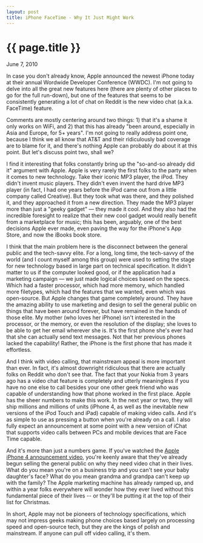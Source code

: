 ```yaml
---
layout: post
title: iPhone FaceTime - Why It Just Might Work
---
```


{{ page.title }}
================


<p class="meta">June 7, 2010</p>

In case you don't already know, Apple announced the newest iPhone today at their annual Wordwide Developer Conference (WWDC). I'm not going to delve into all the great new features here (there are plenty of other places to go for the full run-down), but one of the features that seems to be consistently generating a lot of chat on Reddit is the new video chat (a.k.a. FaceTime) feature.

Comments are mostly centering around two things: 1) that it's a shame it only works on WiFi, and 2) that this has already "been around, especially in Asia and Europe, for 5+ years". I'm not going to really address point one, because I think we all know that AT&T and their ridiculously bad coverage are to blame for it, and there's nothing Apple can probably do about it at this point. But let's discuss point two, shall we?

I find it interesting that folks constantly bring up the "so-and-so already did it" argument with Apple. Apple is very rarely the first folks to the party when it comes to new technology. Take their iconic MP3 player, the iPod. They didn't invent music players. They didn't even invent the hard drive MP3 player (in fact, I had one years before the iPod came out from a little company called Creative). But they took what was there, and they polished it, and they approached it from a new direction. They made the MP3 player more than just a "geeky gadget" — they made it cool. And they also had the incredible foresight to realize that their new cool gadget would really benefit from a marketplace for music; this has been, arguably, one of the best decisions Apple ever made, even paving the way for the iPhone's App Store, and now the iBooks book store.

I think that the main problem here is the disconnect between the general public and the tech-savvy elite. For a long, long time, the tech-savvy of the world (and I count myself among this group) were used to setting the stage for new technology based in large part on technical specification. It didn't matter to us if the computer looked good, or if the application had a marketing campaign — we just made logical choices based on the specs. Which had a faster processor, which had more memory, which handled more filetypes, which had the features that we wanted, even which was open-source. But Apple changes that game completely around. They have the amazing ability to use marketing and design to sell the general public on things that have been around forever, but have remained in the hands of those elite. My mother (who loves her iPhone) isn't interested in the processor, or the memory, or even the resolution of the display; she loves to be able to get her email wherever she is. It's the first phone she's ever had that she can actually send text messages. Not that her previous phones lacked the capability! Rather, the iPhone is the first phone that has made it effortless. 

And I think with video calling, that mainstream appeal is more important than ever. In fact, it's almost downright ridiculous that there are actually folks on Reddit who don't see that. The fact that your Nokia from 3 years ago has a video chat feature is completely and utterly meaningless if you have no one else to call besides your one other geek friend who was capable of understanding how that phone worked in the first place. Apple has the sheer numbers to make this work. In the next year or two, they will ship millions and millions of units (iPhone 4, as well as the inevitable new versions of the iPod Touch and iPad) capable of making video calls. And it's as simple to use as pressing a button when you're already on a call. I also fully expect an announcement at some point with a new version of iChat that supports video calls between PCs and mobile devices that are Face Time capable. 

And it's more than just a numbers game. If you've watched the [Apple iPhone 4 announcement video](http://www.apple.com/iphone/design/), you're keenly aware that they've already begun selling the general public on why they need video chat in their lives. What do you mean you're on a business trip and you can't see your baby daughter's face? What do you mean grandma and grandpa can't keep up with the family? The Apple marketing machine has already ramped up, and within a year folks everywhere will wonder how they ever lived without this fundamental piece of their lives -- or they'll be putting it at the top of their list for Christmas.

In short, Apple may not be pioneers of technology specifications, which may not impress geeks making phone choices based largely on processing speed and open-source tech, but they are the kings of polish and mainstream. If anyone can pull off video calling, it's them.